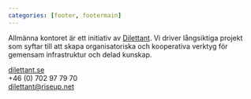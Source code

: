 ```yaml
---
categories: [footer, footermain]
---
```


Allmänna kontoret är ett initiativ av [Dilettant](http://dilettant.se). Vi driver långsiktiga projekt som syftar till att skapa organisatoriska och kooperativa verktyg för gemensam infrastruktur och delad kunskap.

[dilettant.se](http://dilettant.se)  
+46 (0) 702 97 79 70  
[dilettant@riseup.net](mailto:dilettant@riseup.net)
